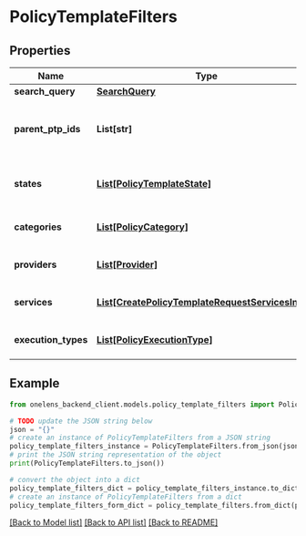 # PolicyTemplateFilters


## Properties

Name | Type | Description | Notes
------------ | ------------- | ------------- | -------------
**search_query** | [**SearchQuery**](SearchQuery.md) |  | [optional] 
**parent_ptp_ids** | **List[str]** | Filter by parent policy template pack id. | [optional] [default to []]
**states** | [**List[PolicyTemplateState]**](PolicyTemplateState.md) | Filter by state. Default is ACTIVE. | [optional] [default to [ACTIVE]]
**categories** | [**List[PolicyCategory]**](PolicyCategory.md) | Filter by type. | [optional] [default to []]
**providers** | [**List[Provider]**](Provider.md) | Filter by provider. | [optional] [default to []]
**services** | [**List[CreatePolicyTemplateRequestServicesInner]**](CreatePolicyTemplateRequestServicesInner.md) | Filter by services. | [optional] [default to []]
**execution_types** | [**List[PolicyExecutionType]**](PolicyExecutionType.md) | Filter by execution type. | [optional] [default to []]

## Example

```python
from onelens_backend_client.models.policy_template_filters import PolicyTemplateFilters

# TODO update the JSON string below
json = "{}"
# create an instance of PolicyTemplateFilters from a JSON string
policy_template_filters_instance = PolicyTemplateFilters.from_json(json)
# print the JSON string representation of the object
print(PolicyTemplateFilters.to_json())

# convert the object into a dict
policy_template_filters_dict = policy_template_filters_instance.to_dict()
# create an instance of PolicyTemplateFilters from a dict
policy_template_filters_form_dict = policy_template_filters.from_dict(policy_template_filters_dict)
```
[[Back to Model list]](../README.md#documentation-for-models) [[Back to API list]](../README.md#documentation-for-api-endpoints) [[Back to README]](../README.md)



